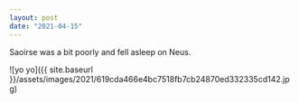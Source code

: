 ```yaml
---
layout: post
date: "2021-04-15"
---
```


Saoirse was a bit poorly and fell asleep on Neus.

![yo yo]({{ site.baseurl }}/assets/images/2021/619cda466e4bc7518fb7cb24870ed332335cd142.jpg)
